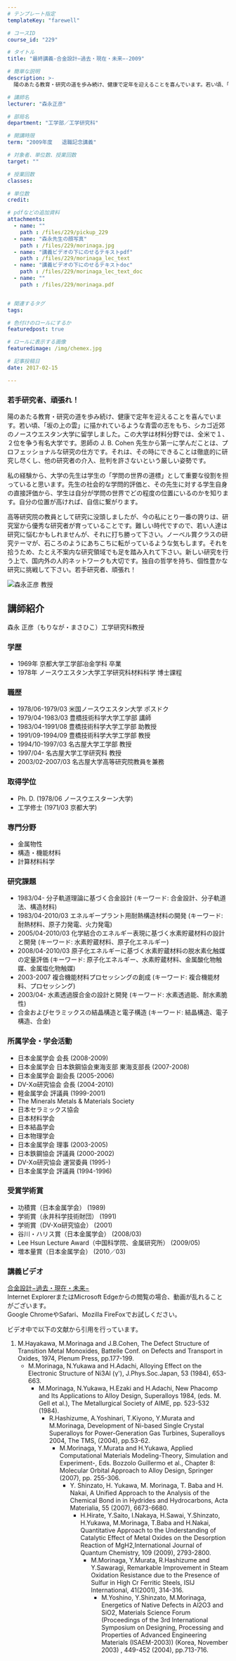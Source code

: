 ```yaml
---
# テンプレート指定
templateKey: "farewell"

# コースID
course_id: "229"

# タイトル
title: "最終講義-合金設計−過去・現在・未来−-2009"

# 簡単な説明
description: >-
  陽のあたる教育・研究の道を歩み続け、健康で定年を迎えることを喜んでいます。若い頃、「坂の上の雲」に描かれているような青雲の志をもち、シカゴ近郊のノースウエスタン大学に留学しました。この大学は材料分...

# 講師名
lecturer: "森永正彦"

# 部局名
department: "工学部／工学研究科"

# 開講時限
term: "2009年度	退職記念講義"

# 対象者、単位数、授業回数
target: ""

# 授業回数
classes: 

# 単位数
credit: 

# pdfなどの追加資料
attachments: 
  - name: "" 
    path : /files/229/pickup_229
  - name: "森永先生の顔写真" 
    path : /files/229/morinaga.jpg
  - name: "講義ビデオの下にのせるテキストpdf" 
    path : /files/229/morinaga_lec_text
  - name: "講義ビデオの下にのせるテキストdoc" 
    path : /files/229/morinaga_lec_text_doc
  - name: "" 
    path : /files/229/morinaga.pdf


# 関連するタグ
tags:

# 色付けのロールにするか
featuredpost: true

# ロールに表示する画像
featuredimage: /img/chemex.jpg

# 記事投稿日
date: 2017-02-15

---
```

### 若手研究者、頑張れ！ 

陽のあたる教育・研究の道を歩み続け、健康で定年を迎えることを喜んでいます。若い頃、「坂の上の雲」に描かれているような青雲の志をもち、シカゴ近郊のノースウエスタン大学に留学しました。この大学は材料分野では、全米で１、２位を争う有名大学です。恩師の J. B. Cohen 先生から第一に学んだことは、プロフェッショナルな研究の仕方です。それは、その時にできることは徹底的に研究し尽くし、他の研究者の介入、批判を許さないという厳しい姿勢です。

私の経験から、大学の先生は学生の「学問の世界の道標」として重要な役割を担っていると思います。先生の社会的な学問的評価と、その先生に対する学生自身の直接評価から、学生は自分が学問の世界でどの程度の位置にいるのかを知ります。自分の位置が高ければ、自信に繋がります。

高等研究院の教員として研究に没頭しましたが、今の私にとり一番の誇りは、研究室から優秀な研究者が育っていることです。難しい時代ですので、若い人達は研究に悩むかもしれませんが、それに打ち勝って下さい。ノーベル賞クラスの研究テーマが、石ころのようにあちこちに転がっているような気もします。それを拾うため、たとえ不案内な研究領域でも足を踏み入れて下さい。新しい研究を行う上で、国内外の人的ネットワークも大切です。独自の哲学を持ち、個性豊かな研究に挑戦して下さい。若手研究者、頑張れ！

![森永正彦 教授](/files/229/morinaga.jpg) 
## 講師紹介

森永 正彦（もりなが・まさひこ）工学研究科教授 

### 学歴

  * 1969年 京都大学工学部冶金学科 卒業
  * 1978年 ノースウエスタン大学工学研究科材料科学 博士課程

### 職歴

  * 1978/06-1979/03 米国ノースウエスタン大学 ポスドク
  * 1979/04-1983/03 豊橋技術科学大学工学部 講師
  * 1983/04-1991/08 豊橋技術科学大学工学部 助教授
  * 1991/09-1994/09 豊橋技術科学大学工学部 教授
  * 1994/10-1997/03 名古屋大学工学部 教授
  * 1997/04- 名古屋大学工学研究科 教授
  * 2003/02-2007/03 名古屋大学高等研究院教員を兼務

### 取得学位

  * Ph. D. (1978/06 ノースウエスターン大学)
  * 工学修士 (1971/03 京都大学)

### 専門分野

  * 金属物性
  * 構造・機能材料
  * 計算材料科学

### 研究課題

  * 1983/04- 分子軌道理論に基づく合金設計 (キーワード: 合金設計、分子軌道法、構造材料)
  * 1983/04-2010/03 エネルギープラント用耐熱構造材料の開発 (キーワード: 耐熱材料、原子力発電、火力発電)
  * 2005/04-2010/03 化学結合のエネルギー表現に基づく水素貯蔵材料の設計と開発 (キーワード: 水素貯蔵材料、原子化エネルギー)
  * 2008/04-2010/03 原子化エネルギーに基づく水素貯蔵材料の脱水素化触媒の定量評価 (キーワード: 原子化エネルギー、水素貯蔵材料、金属酸化物触媒、金属塩化物触媒)
  * 2003-2007 複合機能材料プロセッシングの創成 (キーワード: 複合機能材料、プロセッシング)
  * 2003/04- 水素透過膜合金の設計と開発 (キーワード: 水素透過能、耐水素脆性)
  * 合金およびセラミックスの結晶構造と電子構造 (キーワード: 結晶構造、電子構造、合金)

### 所属学会・学会活動

  * 日本金属学会 会長 (2008-2009)
  * 日本金属学会 日本鉄鋼協会東海支部 東海支部長 (2007-2008)
  * 日本金属学会 副会長 (2005-2006)
  * DV-Xα研究協会 会長 (2004-2010)
  * 軽金属学会 評議員 (1999-2001)
  * The Minerals Metals & Materials Society
  * 日本セラミックス協会
  * 日本材料学会
  * 日本結晶学会
  * 日本物理学会
  * 日本金属学会 理事 (2003-2005)
  * 日本鉄鋼協会 評議員 (2000-2002)
  * DV-Xα研究協会 運営委員 (1995-)
  * 日本金属学会 評議員 (1994-1996)

### 受賞学術賞

  * 功積賞（日本金属学会） (1989)
  * 学術賞（永井科学技術財団） (1991)
  * 学術賞（DV-Xα研究協会） (2001)
  * 谷川・ハリス賞（日本金属学会） (2008/03)
  * Lee Hsun Lecture Award（中国科学院、金属研究所） (2009/05)
  * 増本量賞（日本金属学会） (2010／03)
### 講義ビデオ

[合金設計−過去・現在・未来−](http://nuvideo.media.nagoya-u.ac.jp/embed/73fcdccc1e5857bf03510165999e9a44d6c9d4f2)  
Internet ExplorerまたはMicrosoft Edgeからの閲覧の場合、動画が乱れることがございます。  
Google ChromeやSafari、Mozilla FireFoxでお試しください。 

ビデオ中で以下の文献から引用を行っています。 

  1. M.Hayakawa, M.Morinaga and J.B.Cohen, The Defect Structure of Transition Metal Monoxides, Battelle Conf. on Defects and Transport in Oxides, 1974, Plenum Press, pp.177-199. 
      * M.Morinaga, N.Yukawa and H.Adachi, Alloying Effect on the Electronic Structure of Ni3Al (&gamma;'), J.Phys.Soc.Japan, 53 (1984), 653-663. 
          * M.Morinaga, N.Yukawa, H.Ezaki and H.Adachi, New Phacomp and Its Applications to Alloy Design, Superalloys 1984, (eds. M. Gell et al.), The Metallurgical Society of AIME, pp. 523-532 (1984). 
              * R.Hashizume, A.Yoshinari, T.Kiyono, Y.Murata and M.Morinaga, Development of Ni-based Single Crystal Superalloys for Power-Generation Gas Turbines, Superalloys 2004, The TMS, (2004), pp.53-62. 
                  * M.Morinaga, Y.Murata and H.Yukawa, Applied Computational Materials Modeling-Theory, Simulation and Experiment-, Eds. Bozzolo Guillermo et al., Chapter 8: Molecular Orbital Approach to Alloy Design, Springer (2007), pp. 255-306. 
                      * Y. Shinzato, H. Yukawa, M. Morinaga, T. Baba and H. Nakai, A Unified Approach to the Analysis of the Chemical Bond in in Hydrides and Hydrocarbons, Acta Materialia, 55 (2007), 6673-6680. 
                          * H.Hirate, Y.Saito, I.Nakaya, H.Sawai, Y.Shinzato, H.Yukawa, M.Morinaga, T.Baba and H.Nakai, Quantitative Approach to the Understanding of Catalytic Effect of Metal Oxides on the Desorption Reaction of MgH2,International Journal of Quantum Chemistry, 109 (2009), 2793-2800. 
                              * M.Morinaga, Y.Murata, R.Hashizume and Y.Sawaragi, Remarkable Improvement in Steam Oxidation Resistance due to the Presence of Sulfur in High Cr Ferritic Steels, ISIJ International, 41(2001), 314-316. 
                                  * M.Yoshino, Y.Shinzato, M.Morinaga, Energetics of Native Defects in Al2O3 and SiO2, Materials Science Forum (Proceedings of the 3rd International Symposium on Designing, Processing and Properties of Advanced Engineering Materials (ISAEM-2003)) (Korea, November 2003) , 449-452 (2004), pp.713-716. 